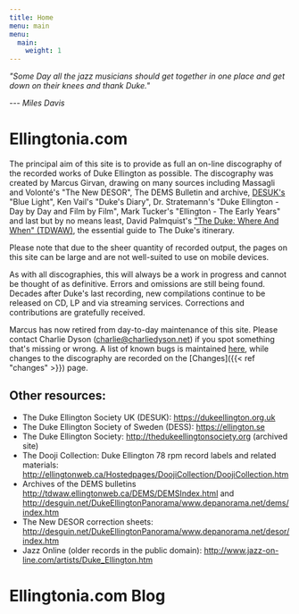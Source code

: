 ```yaml
---
title: Home
menu: main
menu:
  main:
    weight: 1
---
```


*"Some Day all the jazz musicians should get together in one place and get down on their knees and thank Duke."*

--- <cite>Miles Davis</cite>

# Ellingtonia.com

The principal aim of this site is to provide as full an on-line discography of the recorded works of Duke Ellington as possible. The discography was created by Marcus Girvan, drawing on many sources including Massagli and Volonté's "The New DESOR", The DEMS Bulletin and archive, [DESUK's](https://dukeellington.org.uk) "Blue Light", Ken Vail's "Duke's Diary", Dr. Stratemann's "Duke Ellington - Day by Day and Film by Film", Mark Tucker's "Ellington - The Early Years" and last but by no means least, David Palmquist's ["The Duke: Where And When" (TDWAW)](http://tdwaw.ca), the essential guide to The Duke's itinerary.

Please note that due to the sheer quantity of recorded output, the pages on this site can be large and are not well-suited to use on mobile devices.

As with all discographies, this will always be a work in progress and cannot be thought of as definitive. Errors and omissions are still being found. Decades after Duke's last recording, new compilations continue to be released on CD, LP and via streaming services. Corrections and contributions are gratefully received.

Marcus has now retired from day-to-day maintenance of this site. Please contact Charlie Dyson (charlie@charliedyson.net) if you spot something that's missing or wrong. A list of known bugs is maintained [here](https://github.com/ellingtonia/ellingtonia/issues), while changes to the discography are recorded on the [Changes]({{< ref "changes" >}}) page.

## Other resources:

* The Duke Ellington Society UK (DESUK): https://dukeellington.org.uk
* The Duke Ellington Society of Sweden (DESS): https://ellington.se
* The Duke Ellington Society: http://thedukeellingtonsociety.org (archived site)
* The Dooji Collection: Duke Ellington 78 rpm record labels and related materials: http://ellingtonweb.ca/Hostedpages/DoojiCollection/DoojiCollection.htm
* Archives of the DEMS bulletins http://tdwaw.ellingtonweb.ca/DEMS/DEMSIndex.html and http://desguin.net/DukeEllingtonPanorama/www.depanorama.net/dems/index.htm
* The New DESOR correction sheets: http://desguin.net/DukeEllingtonPanorama/www.depanorama.net/desor/index.htm
* Jazz Online (older records in the public domain): http://www.jazz-on-line.com/artists/Duke_Ellington.htm


# Ellingtonia.com Blog
